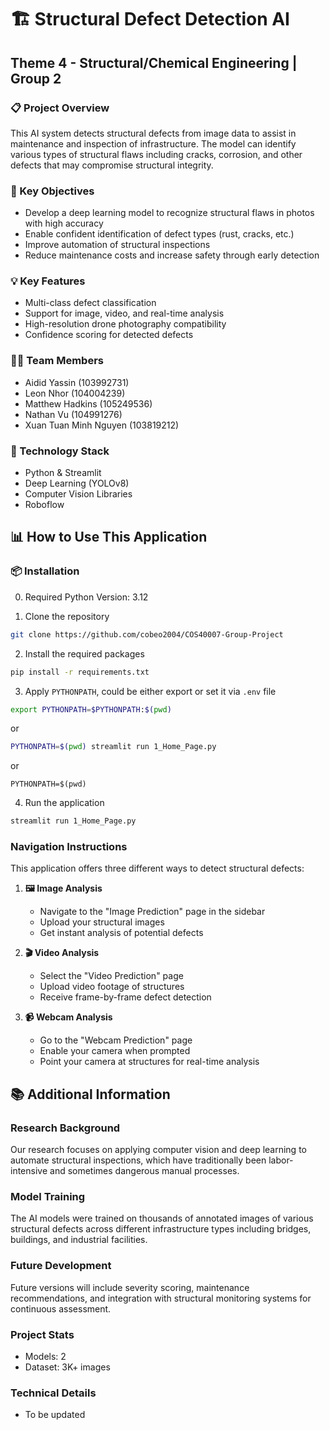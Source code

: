 # 🏗️ Structural Defect Detection AI

## Theme 4 - Structural/Chemical Engineering | Group 2

### 📋 Project Overview

This AI system detects structural defects from image data to assist in maintenance and inspection of infrastructure. The model can identify various types of structural flaws including cracks, corrosion, and other defects that may compromise structural integrity.

### 🎯 Key Objectives

- Develop a deep learning model to recognize structural flaws in photos with high accuracy
- Enable confident identification of defect types (rust, cracks, etc.)
- Improve automation of structural inspections
- Reduce maintenance costs and increase safety through early detection

### 💡 Key Features

- Multi-class defect classification
- Support for image, video, and real-time analysis
- High-resolution drone photography compatibility
- Confidence scoring for detected defects

### 👨‍💻 Team Members

- Aidid Yassin (103992731)
- Leon Nhor (104004239)
- Matthew Hadkins (105249536)
- Nathan Vu (104991276)
- Xuan Tuan Minh Nguyen (103819212)

### 🔧 Technology Stack

- Python & Streamlit
- Deep Learning (YOLOv8)
- Computer Vision Libraries
- Roboflow

## 📊 How to Use This Application

### 📦 Installation

0. Required Python Version: 3.12

1. Clone the repository

```bash
git clone https://github.com/cobeo2004/COS40007-Group-Project
```

2. Install the required packages

```bash
pip install -r requirements.txt
```

3. Apply `PYTHONPATH`, could be either export or set it via `.env` file

```bash
export PYTHONPATH=$PYTHONPATH:$(pwd)
```

or

```bash
PYTHONPATH=$(pwd) streamlit run 1_Home_Page.py
```

or

```env
PYTHONPATH=$(pwd)
```

4. Run the application

```bash
streamlit run 1_Home_Page.py
```

### Navigation Instructions

This application offers three different ways to detect structural defects:

1. **🖼️ Image Analysis**

   - Navigate to the "Image Prediction" page in the sidebar
   - Upload your structural images
   - Get instant analysis of potential defects

2. **🎬 Video Analysis**

   - Select the "Video Prediction" page
   - Upload video footage of structures
   - Receive frame-by-frame defect detection

3. **📹 Webcam Analysis**
   - Go to the "Webcam Prediction" page
   - Enable your camera when prompted
   - Point your camera at structures for real-time analysis

## 📚 Additional Information

### Research Background

Our research focuses on applying computer vision and deep learning to automate structural inspections, which have traditionally been labor-intensive and sometimes dangerous manual processes.

### Model Training

The AI models were trained on thousands of annotated images of various structural defects across different infrastructure types including bridges, buildings, and industrial facilities.

### Future Development

Future versions will include severity scoring, maintenance recommendations, and integration with structural monitoring systems for continuous assessment.

### Project Stats

- Models: 2
- Dataset: 3K+ images

### Technical Details

- To be updated
